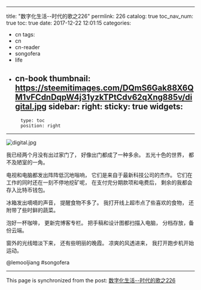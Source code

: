 
---
title: "数字化生活--时代的歌之226"
permlink: 226
catalog: true
toc_nav_num: true
toc: true
date: 2017-12-22 12:01:15
categories:
- cn
tags:
- cn
- cn-reader
- songofera
- life
- cn-book
thumbnail: https://steemitimages.com/DQmS6Gak88X6QM1vFCdnDqpW4j31yzkTPtCdv62qXng885v/digital.jpg
sidebar:
    right:
        sticky: true
widgets:
    -
        type: toc
        position: right
---


![digital.jpg](https://steemitimages.com/DQmS6Gak88X6QM1vFCdnDqpW4j31yzkTPtCdv62qXng885v/digital.jpg)


我已经两个月没有出过家门了，
好像出门都成了一种多余。
五光十色的世界，
都不及陋室的一角。

电视和电脑都发出阵阵低沉地嗡响，
它们是来自于最新科技公司的杰作。
它们在工作的同时还在一刻不停地挖矿呢，
在支付完分期款项和电费后，
剩余的我都会存入比特币钱包。

冰箱发出嘀嘀的声音，
提醒食物不多了。
我打开线上超市点了些喜欢的食物，
还附带了些时鲜的蔬菜。

泡好一杯咖啡，
更新完博客专栏。
把手稿和设计图都扫描入电脑，
分档存放，备份云端。

窗外的光线暗淡下来，
还有些明丽的晚霞。
凉爽的风透进来，
我打开跑步机开始运动。



@lemooljiang #songofera

- - -

This page is synchronized from the post: [数字化生活--时代的歌之226](https://steemit.com/@lemooljiang/226)

